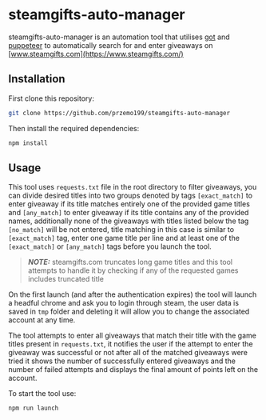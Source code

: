 # steamgifts-auto-manager

steamgifts-auto-manager is an automation tool that utilises [got](https://www.npmjs.com/package/got) and [puppeteer](https://www.npmjs.com/package/puppeteer) to automatically search for and enter giveaways on [www.steamgifts.com](https://www.steamgifts.com/)

## Installation

First clone this repository:

```bash
git clone https://github.com/przemo199/steamgifts-auto-manager
```

Then install the required dependencies:

```bash
npm install
```

## Usage

This tool uses ```requests.txt``` file in the root directory to filter giveaways, you can divide desired titles into two groups denoted by tags ```[exact_match]``` to enter giveaway if its title matches entirely one of the provided game titles and ```[any_match]``` to enter giveaway if its title contains any of the provided names, additionally none of the giveaways with titles listed below the tag ```[no_match]``` will be not entered, title matching in this case is similar to ```[exact_match]``` tag, enter one game title per line and at least one of the ```[exact_match]``` or ```[any_match]``` tags before you launch the tool.

>**_NOTE:_** steamgifts.com truncates long game titles and this tool attempts to handle it by checking if any of the requested games includes truncated title

On the first launch (and after the authentication expires) the tool will launch a headful chrome and ask you to login through steam, the user data is saved in ```tmp``` folder and deleting it will allow you to change the associated account at any time.

The tool attempts to enter all giveaways that match their title with the game titles present in ```requests.txt```, it notifies the user if the attempt to enter the giveaway was successful or not after all of the matched giveaways were tried it shows the number of successfully entered giveaways and the number of failed attempts and displays the final amount of points left on the account.

To start the tool use:

```bash
npm run launch
```
